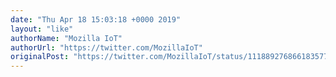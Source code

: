 ```yaml
---
date: "Thu Apr 18 15:03:18 +0000 2019"
layout: "like"
authorName: "Mozilla IoT"
authorUrl: "https://twitter.com/MozillaIoT"
originalPost: "https://twitter.com/MozillaIoT/status/1118892768661835778"
---
```

